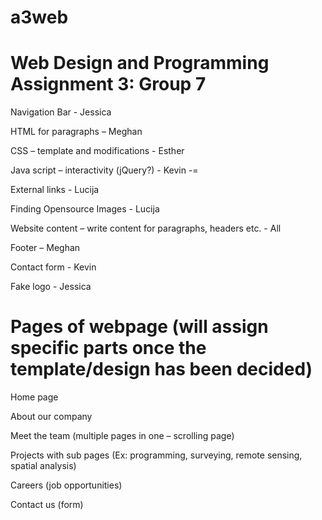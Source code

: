 # a3web
# Web Design and Programming Assignment 3: Group 7

Navigation Bar - Jessica 

HTML for paragraphs – Meghan  

CSS – template and modifications - Esther 

Java script – interactivity (jQuery?) - Kevin -= 

External links - Lucija 

Finding Opensource Images - Lucija 

Website content – write content for paragraphs, headers etc. - All

Footer – Meghan  

Contact form - Kevin 

Fake logo - Jessica 

# Pages of webpage (will assign specific parts once the template/design has been decided)

Home page  

About our company  

Meet the team (multiple pages in one – scrolling page) 

Projects with sub pages (Ex: programming, surveying, remote sensing, spatial analysis)

Careers (job opportunities) 

Contact us (form) 
